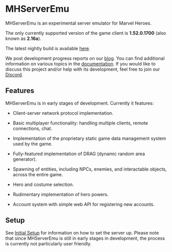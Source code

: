 # MHServerEmu

MHServerEmu is an experimental server emulator for Marvel Heroes.

The only currently supported version of the game client is **1.52.0.1700** (also known as **2.16a**).

The latest nightly build is available [here](https://nightly.link/Crypto137/MHServerEmu/workflows/nightly-release-windows-x64/master?preview).

We post development progress reports on our [blog](https://crypto137.github.io/MHServerEmu/). You can find additional information on various topics in the [documentation](./docs/Index.md). If you would like to discuss this project and/or help with its development, feel free to join our [Discord](https://discord.gg/hjR8Bj52t3).

## Features

MHServerEmu is in early stages of development. Currently it features:

- Client-server network protocol implementation.

- Basic multiplayer functionality: handling multiple clients, remote connections, chat.

- Implementation of the proprietary static game data management system used by the game.

- Fully-featured implementation of DRAG (dynamic random area generator).

- Spawning of entities, including NPCs, enemies, and interactable objects, across the entire game.

- Hero and costume selection.

- Rudimentary implementation of hero powers.

- Account system with simple web API for registering new accounts.

## Setup

See [Initial Setup](./docs/Setup/InitialSetup.md) for information on how to set the server up. Please note that since MHServerEmu is still in early stages in development, the process is currently not particularly user friendly.
